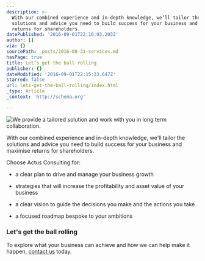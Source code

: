 ```yaml
---
description: >-
  With our combined experience and in-depth knowledge, we’ll tailor the
  solutions and advice you need to build success for your business and maximise
  returns for shareholders.
datePublished: '2016-09-01T22:16:03.203Z'
author: []
via: {}
sourcePath: _posts/2016-08-31-services.md
hasPage: true
title: Let’s get the ball rolling
publisher: {}
dateModified: '2016-09-01T22:15:33.647Z'
starred: false
url: lets-get-the-ball-rolling/index.html
_type: Article
_context: 'http://schema.org'

---
```

![We provide a tailored solution and work with you in long term collaboration.](https://the-grid-user-content.s3-us-west-2.amazonaws.com/ee6a22bb-bcae-4cf7-93b4-bd18ecefdb63.jpg)

With our combined experience and in-depth knowledge, we'll tailor the solutions and advice you need to build success for your business and maximise returns for shareholders.

Choose Actus Consulting for:

* a clear plan to drive and manage your business growth

* strategies that will increase the profitability and asset value of your business

* a clear vision to guide the decisions you make and the actions you take

* a focused roadmap bespoke to your ambitions

### Let's get the ball rolling

To explore what your business can achieve and how we can help make it happen, [contact us][0] today.

[0]: http://www.actusconsulting.co.uk/#!contact/cgv7